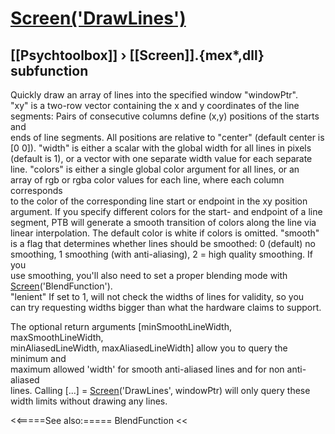 # [Screen('DrawLines')](Screen-DrawLines) 
## [[Psychtoolbox]] &#8250; [[Screen]].{mex*,dll} subfunction


Quickly draw an array of lines into the specified window "windowPtr".  
"xy" is a two-row vector containing the x and y coordinates of the line  
segments: Pairs of consecutive columns define (x,y) positions of the starts and  
ends of line segments. All positions are relative to "center" (default center is  
[0 0]). "width" is either a scalar with the global width for all lines in pixels  
(default is 1), or a vector with one separate width value for each separate  
line. "colors" is either a single global color argument for all lines, or an  
array of rgb or rgba color values for each line, where each column corresponds  
to the color of the corresponding line start or endpoint in the xy position  
argument. If you specify different colors for the start- and endpoint of a line  
segment, PTB will generate a smooth transition of colors along the line via  
linear interpolation. The default color is white if colors is omitted. "smooth"  
is a flag that determines whether lines should be smoothed: 0 (default) no  
smoothing, 1 smoothing (with anti-aliasing), 2 = high quality smoothing. If you  
use smoothing, you'll also need to set a proper blending mode with  
[Screen](Screen)('BlendFunction').  
"lenient" If set to 1, will not check the widths of lines for validity, so you  
can try requesting widths bigger than what the hardware claims to support.  
  
The optional return arguments [minSmoothLineWidth, maxSmoothLineWidth,  
minAliasedLineWidth, maxAliasedLineWidth] allow you to query the minimum and  
maximum allowed 'width' for smooth anti-aliased lines and for non anti-aliased  
lines. Calling [...] = [Screen](Screen)('DrawLines', windowPtr) will only query these  
width limits without drawing any lines.  
  


<<=====See also:=====
BlendFunction
<<
